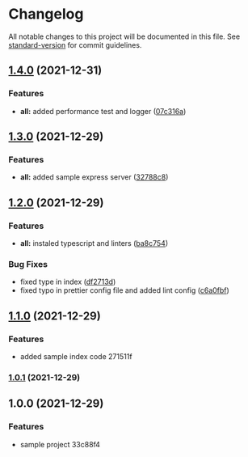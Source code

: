 # Changelog

All notable changes to this project will be documented in this file. See [standard-version](https://github.com/conventional-changelog/standard-version) for commit guidelines.

## [1.4.0](https://github.com/cesarochoa2006/base-node-ts/compare/v1.3.0...v1.4.0) (2021-12-31)


### Features

* **all:** added performance test and logger ([07c316a](https://github.com/cesarochoa2006/base-node-ts/commit/07c316a0571899fe27b64b02ec5081bf8f19b525))

## [1.3.0](https://github.com/cesarochoa2006/base-node-ts/compare/v1.2.0...v1.3.0) (2021-12-29)


### Features

* **all:** added sample express server ([32788c8](https://github.com/cesarochoa2006/base-node-ts/commit/32788c838117b1e9a7a27bbba96f5f2ebcb68321))

## [1.2.0](https://github.com/cesarochoa2006/base-node-ts/compare/v1.1.0...v1.2.0) (2021-12-29)


### Features

* **all:** instaled typescript and linters ([ba8c754](https://github.com/cesarochoa2006/base-node-ts/commit/ba8c7540dd6dc724cfa37a86b547cb84ad62970c))


### Bug Fixes

* fixed type in index ([df2713d](https://github.com/cesarochoa2006/base-node-ts/commit/df2713de38fc114a63273ab65cdc5ccf6567f0eb))
* fixed typo in prettier config file and added lint config ([c6a0fbf](https://github.com/cesarochoa2006/base-node-ts/commit/c6a0fbf5b4997fa8e7e51cc7097f4f52b96a70c2))

## [1.1.0](///compare/v1.0.1...v1.1.0) (2021-12-29)


### Features

* added sample index code 271511f

### [1.0.1](///compare/v1.0.0...v1.0.1) (2021-12-29)

## 1.0.0 (2021-12-29)


### Features

* sample project 33c88f4
